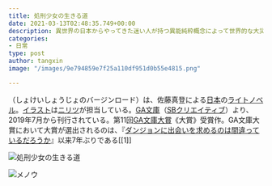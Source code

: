 ```yaml
---
title: 処刑少女の生きる道
date: 2021-03-13T02:48:35.749+00:00
description: 異世界の日本からやってきた迷い人が持つ異能純粋概念によって世界的な大災害が起きて以来、禁忌指定された迷い人は暴走する前に処刑人によって人知れず処理されるようになった。  処刑人である少女メノウは、ある日迷い人の少女アカリと出会う。メノウは任務の遂行を試みるが、アカリは純粋概念によって事実上の不死身状態となっていたために失敗する。アカリの純粋概念を見極めるために、メノウはアカリと行動を共にするようになる。
categories:
- 日常
type: post
author: tangxin
image: "/images/9e794859e7f25a110df951d0b55e4815.png"

---
```

<!--StartFragment-->

（しょけいしょうじょのバージンロード）は、佐藤真登による[日本](https://ja.wikipedia.org/wiki/%E6%97%A5%E6%9C%AC "日本")の[ライトノベル](https://ja.wikipedia.org/wiki/%E3%83%A9%E3%82%A4%E3%83%88%E3%83%8E%E3%83%99%E3%83%AB "ライトノベル")。[イラスト](https://ja.wikipedia.org/wiki/%E3%82%A4%E3%83%A9%E3%82%B9%E3%83%88%E3%83%AC%E3%83%BC%E3%82%B7%E3%83%A7%E3%83%B3 "イラストレーション")は[ニリツ](https://ja.wikipedia.org/wiki/%E3%83%8B%E3%83%AA%E3%83%84 "ニリツ")が担当している。[GA文庫](https://ja.wikipedia.org/wiki/GA%E6%96%87%E5%BA%AB "GA文庫")（[SBクリエイティブ](https://ja.wikipedia.org/wiki/SB%E3%82%AF%E3%83%AA%E3%82%A8%E3%82%A4%E3%83%86%E3%82%A3%E3%83%96 "SBクリエイティブ")）より、2019年7月から刊行されている。第11回[GA文庫大賞](https://ja.wikipedia.org/wiki/GA%E6%96%87%E5%BA%AB%E5%A4%A7%E8%B3%9E "GA文庫大賞")《大賞》受賞作。GA文庫大賞において大賞が選出されるのは、『[ダンジョンに出会いを求めるのは間違っているだろうか](https://ja.wikipedia.org/wiki/%E3%83%80%E3%83%B3%E3%82%B8%E3%83%A7%E3%83%B3%E3%81%AB%E5%87%BA%E4%BC%9A%E3%81%84%E3%82%92%E6%B1%82%E3%82%81%E3%82%8B%E3%81%AE%E3%81%AF%E9%96%93%E9%81%95%E3%81%A3%E3%81%A6%E3%81%84%E3%82%8B%E3%81%A0%E3%82%8D%E3%81%86%E3%81%8B "ダンジョンに出会いを求めるのは間違っているだろうか")』以来7年ぶりである\[\[1\]\]

<!--EndFragment-->

![処刑少女の生きる道](/images/the_executioner_and_her_way_of_life_light_novel_volume_1_cover.jpg "処刑少女の生きる道")

![メノウ](/images/chara_thumb01.png "メノウ")